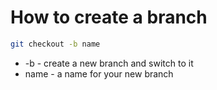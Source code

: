 # How to create a branch

```bash
git checkout -b name
```

- -b  - create a new branch and switch to it
- name - a name for your new branch
